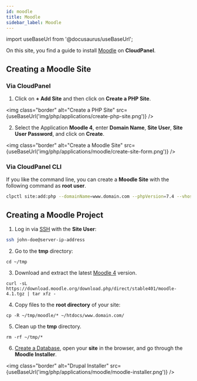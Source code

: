 ```yaml
---
id: moodle
title: Moodle
sidebar_label: Moodle
---
```


import useBaseUrl from '@docusaurus/useBaseUrl';

On this site, you find a guide to install [Moodle](https://moodle.org/) on **CloudPanel**.

## Creating a Moodle Site

### Via CloudPanel

1. Click on **+ Add Site** and then click on **Create a PHP Site**.

<img class="border" alt="Create a PHP Site" src={useBaseUrl('img/php/applications/create-php-site.png')} />

2. Select the Application **Moodle 4**, enter **Domain Name**, **Site User**, **Site User Password**, and click on **Create**.

<img class="border" alt="Create a Moodle Site" src={useBaseUrl('img/php/applications/moodle/create-site-form.png')} />

### Via CloudPanel CLI

If you like the command line, you can create a **Moodle Site** with the following command as **root user**.

```bash
clpctl site:add:php --domainName=www.domain.com --phpVersion=7.4 --vhostTemplate='Moodle 4' --siteUser='john-doe' --siteUserPassword='!secretPassword!'
```

## Creating a Moodle Project

1. Log in via [SSH](../../../frontend-area/ssh-ftp/#ssh-login) with the **Site User**:

```bash
ssh john-doe@server-ip-address
```

2. Go to the **tmp** directory:

```
cd ~/tmp
```

3. Download and extract the latest [Moodle 4](https://download.moodle.org/releases/latest/) version.

```
curl -sL https://download.moodle.org/download.php/direct/stable401/moodle-4.1.tgz | tar xfz -
```

4. Copy files to the **root directory** of your site:

```
cp -R ~/tmp/moodle/* ~/htdocs/www.domain.com/
```

5. Clean up the **tmp** directory.

```
rm -rf ~/tmp/*
```

6. [Create a Database](../../../frontend-area/databases/#adding-a-database), open your **site** in the browser, and go through the **Moodle Installer**.

<img class="border" alt="Drupal Installer" src={useBaseUrl('img/php/applications/moodle/moodle-installer.png')} />